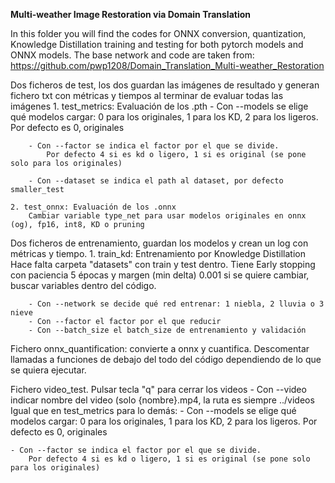 **Multi-weather Image Restoration via Domain Translation**

In this folder you will find the codes for ONNX conversion, quantization, Knowledge Distillation training and testing for both pytorch models and ONNX models.
The base network and code are taken from: https://github.com/pwp1208/Domain_Translation_Multi-weather_Restoration


Dos ficheros de test, los dos guardan las imágenes de resultado y generan fichero txt con métricas y tiempos al terminar de evaluar todas las imágenes
	1. test_metrics: Evaluación de los .pth
		- Con --models se elige qué modelos cargar: 
			0 para los originales, 1 para los KD, 2 para los ligeros.
			Por defecto es 0, originales
		
		- Con --factor se indica el factor por el que se divide. 
			Por defecto 4 si es kd o ligero, 1 si es original (se pone solo para los originales)
			
		- Con --dataset se indica el path al dataset, por defecto smaller_test
		
	2. test_onnx: Evaluación de los .onnx
		Cambiar variable type_net para usar modelos originales en onnx (og), fp16, int8, KD o pruning

Dos ficheros de entrenamiento, guardan los modelos y crean un log con métricas y tiempo.
	1. train_kd: Entrenamiento por Knowledge Distillation
		Hace falta carpeta "datasets" con train y test dentro. 
		Tiene Early stopping con paciencia 5 épocas y margen (min delta) 0.001
			si se quiere cambiar, buscar variables dentro del código.
			
		- Con --network se decide qué red entrenar: 1 niebla, 2 lluvia o 3 nieve
		- Con --factor el factor por el que reducir
		- Con --batch_size el batch_size de entrenamiento y validación
		

Fichero onnx_quantification: convierte a onnx y cuantifica. Descomentar llamadas a funciones de debajo del todo del código dependiendo de lo que se quiera ejecutar.

Fichero video_test.
	Pulsar tecla "q" para cerrar los videos
	- Con --video indicar nombre del video (solo {nombre}.mp4, la ruta es siempre ../videos
	Igual que en test_metrics para lo demás:
	- Con --models se elige qué modelos cargar: 
		0 para los originales, 1 para los KD, 2 para los ligeros.
		Por defecto es 0, originales
		
	- Con --factor se indica el factor por el que se divide. 
		Por defecto 4 si es kd o ligero, 1 si es original (se pone solo para los originales)
